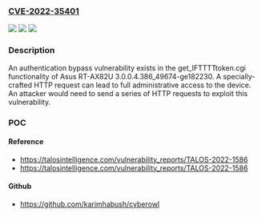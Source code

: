 ### [CVE-2022-35401](https://cve.mitre.org/cgi-bin/cvename.cgi?name=CVE-2022-35401)
![](https://img.shields.io/static/v1?label=Product&message=RT-AX82U&color=blue)
![](https://img.shields.io/static/v1?label=Version&message=%3D%203.0.0.4.386_49674-ge182230%20&color=brighgreen)
![](https://img.shields.io/static/v1?label=Vulnerability&message=CWE-324%3A%20Use%20of%20a%20Key%20Past%20its%20Expiration%20Date&color=brighgreen)

### Description

An authentication bypass vulnerability exists in the get_IFTTTTtoken.cgi functionality of Asus RT-AX82U 3.0.0.4.386_49674-ge182230. A specially-crafted HTTP request can lead to full administrative access to the device. An attacker would need to send a series of HTTP requests to exploit this vulnerability.

### POC

#### Reference
- https://talosintelligence.com/vulnerability_reports/TALOS-2022-1586
- https://talosintelligence.com/vulnerability_reports/TALOS-2022-1586

#### Github
- https://github.com/karimhabush/cyberowl

